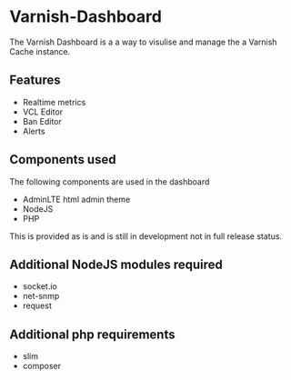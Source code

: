 Varnish-Dashboard
=================

The Varnish Dashboard is a a way to visulise and manage the a Varnish Cache instance.

<h2>Features</h2>
<ul>
<li>Realtime metrics</li>
<li>VCL Editor</li>
<li>Ban Editor</li>
<li>Alerts</li>
</ul>

<h2>Components used</h2>
The following components are used in the dashboard
<ul>
<li>AdminLTE html admin theme</li>
<li>NodeJS</li>
<li>PHP</li>
</ul>

This is provided as is and is still in development not in full release status.

<h2>Additional NodeJS modules required</h2>
<ul>
	<li>socket.io</li>
	<li>net-snmp</li>
	<li>request</li>
</ul>

<h2>Additional php requirements</h2>
<ul>
	<li>slim</li>
	<li>composer</li>
</ul>
